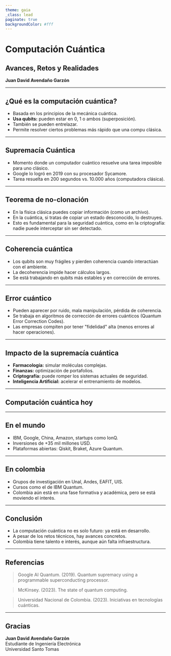 ```yaml
---
theme: gaia
_class: lead
paginate: true
backgroundColor: #fff
---
```


# Computación Cuántica  
## Avances, Retos y Realidades  
**Juan David Avendaño Garzón**

---

## ¿Qué es la computación cuántica?

- Basada en los principios de la mecánica cuántica.
- **Usa qubits:** pueden estar en 0, 1 o ambos (superposición).
- También se pueden entrelazar.
- Permite resolver ciertos problemas más rápido que una compu clásica.

---

## Supremacía Cuántica

- Momento donde un computador cuántico resuelve una tarea imposible para uno clásico.
- Google lo logró en 2019 con su procesador Sycamore.
- Tarea resuelta en 200 segundos vs. 10.000 años (computadora clásica).

---

## Teorema de no-clonación 

 - En la física clásica puedes copiar información (como un archivo).
 - En la cuántica, si tratas de copiar un estado desconocido, lo destruyes.
 - Esto es fundamental para la seguridad cuántica, como en la criptografía: nadie puede interceptar sin ser detectado.

---

## Coherencia cuántica

- Los qubits son muy frágiles y pierden coherencia cuando interactúan con el ambiente.
- La decoherencia impide hacer cálculos largos.
- Se está trabajando en qubits más estables y en corrección de errores.

---

## Error cuántico

- Pueden aparecer por ruido, mala manipulación, pérdida de coherencia.
- Se trabaja en algoritmos de corrección de errores cuánticos (Quantum Error Correction Codes).
- Las empresas compiten por tener "fidelidad" alta (menos errores al hacer operaciones).

---

## Impacto de la supremacía cuántica

- **Farmacología:** simular moléculas complejas.
- **Finanzas:** optimización de portafolios.
- **Criptografía:** puede romper los sistemas actuales de seguridad.
- **Inteligencia Artificial:** acelerar el entrenamiento de modelos.

---

## Computación cuántica hoy 

---

## En el mundo

- IBM, Google, China, Amazon, startups como IonQ.
- Inversiones de +35 mil millones USD.
- Plataformas abiertas: Qiskit, Braket, Azure Quantum.

---

## En colombia

- Grupos de investigación en Unal, Andes, EAFIT, UIS.
- Cursos como el de IBM Quantum.
- Colombia aún está en una fase formativa y académica, pero se está moviendo el interés.

---

## Conclusión

- La computación cuántica no es solo futuro: ya está en desarrollo.
- A pesar de los retos técnicos, hay avances concretos.
- Colombia tiene talento e interés, aunque aún falta infraestructura.

---

## Referencias
> Google AI Quantum. (2019). Quantum supremacy using a programmable superconducting processor.

> McKinsey. (2023). The state of quantum computing.

> Universidad Nacional de Colombia. (2023). Iniciativas en tecnologías cuánticas.

---
## Gracias

**Juan David Avendaño Garzón**  
Estudiante de Ingeniería Electrónica  
Universidad Santo Tomas
